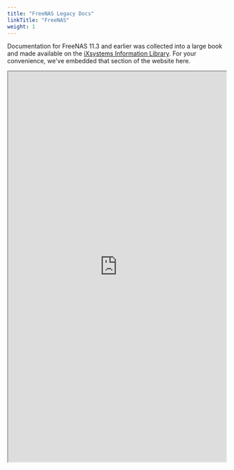 ```yaml
---
title: "FreeNAS Legacy Docs"
linkTitle: "FreeNAS"
weight: 1
---
```


Documentation for FreeNAS 11.3 and earlier was collected into a large book and made available on the [iXsystems Information Library](https://www.ixsystems.com/blog/knowledgebase_category/freenas/).
For your convenience, we've embedded that section of the website here.

<iframe src="https://www.ixsystems.com/documentation/freenas" width="100%" height="900"></iframe>